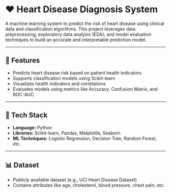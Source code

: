 # ❤️ Heart Disease Diagnosis System

A machine learning system to predict the risk of heart disease using clinical data and classification algorithms. This project leverages data preprocessing, exploratory data analysis (EDA), and model evaluation techniques to build an accurate and interpretable prediction model.

---

## 📌 Features

- Predicts heart disease risk based on patient health indicators
- Supports classification models using Scikit-learn
- Visualizes health indicators and correlations
- Evaluates models using metrics like Accuracy, Confusion Matrix, and ROC-AUC

---

## 🔧 Tech Stack

- **Language:** Python  
- **Libraries:** Scikit-learn, Pandas, Matplotlib, Seaborn  
- **ML Techniques:** Logistic Regression, Decision Tree, Random Forest, etc.

---

## 📊 Dataset

- Publicly available dataset (e.g., UCI Heart Disease Dataset)
- Contains attributes like age, cholesterol, blood pressure, chest pain, etc.


